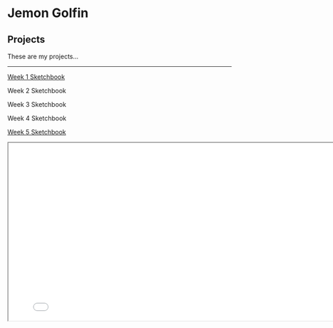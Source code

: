 # Jemon Golfin

## Projects

These are my projects...

---

[Week 1 Sketchbook](sketchbook1.md)

Week 2 Sketchbook

Week 3 Sketchbook

Week 4 Sketchbook

[Week 5 Sketchbook](./sketch/) 

<iframe src="./sketch/" width= "800" height= "400"></iframe>
